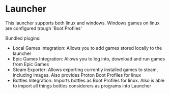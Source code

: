 # Launcher

This launcher supports both linux and windows. Windows games on linux are configured trough 'Boot Profiles'

Bundled plugins:
- Local Games Integration: Allows you to add games stored locally to the launcher
- Epic Games Integration: Allows you to log into, download and run games from Epic Games
- Steam Exporter: Allows exporting currently installed games to steam, including images. Also provides Proton Boot Profiles for linux
- Bottles Integration: Imports bottles as Boot Profiles for linux. Also is able to import all things bottles considerers as programs into Launcher